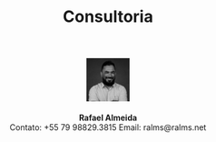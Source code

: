 ﻿---
permalink: /about/
title: "Consultoria"
classes: wide
---

<center>
<img src="assets/images/bio.jpg" alt="" style="width: 15%;" /> <br /><br />
<b>Rafael Almeida</b> <br />
Contato: +55 79 98829.3815
Email: ralms@ralms.net
</center>